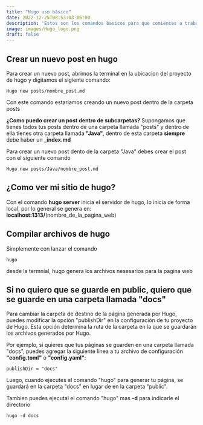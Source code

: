 ```yaml
---
title: "Hugo uso básico"
date: 2022-12-25T08:53:03-06:00
description: 'Estos son los comandos basicos para que comiences a trabajar con hugo'
image: images/Hugo_logo.png
draft: false
---
```


## Crear un nuevo post en hugo
Para crear un nuevo post, abrimos la terminal en la ubicacion del proyecto de hugo y digitamos el sigiente comando:

    Hugo new posts/nombre_post.md

Con este comando estariamos creando un nuevo post dentro de la carpeta posts

**¿Como puedo crear un post dentro de subcarpetas?**
Supongamos que tienes todos tus posts dentro de una carpeta llamada "posts" y dentro de ella tienes otra carpeta llamada **"Java",** dentro de esta carpeta **siempre** debe haber un **_index.md**

Para crear un nuevo post dento de la carpeta "Java" debes crear el post con el siguiente comando

    Hugo new posts/Java/nombre_post.md


## ¿Como ver mi sitio de hugo?
Con el comando **hugo server** inicia el servidor de hugo, lo inicia de forma local, por lo general se genera en: **localhost:1313/**(nombre_de_la_pagina_web)

## Compilar archivos de hugo
Simplemente con lanzar el comando 

    hugo
desde la termnial, hugo genera los archivos nesesarios para la pagina web


## Si no quiero que se guarde en public, quiero que se guarde en una carpeta llamada "docs"

Para cambiar la carpeta de destino de la página generada por Hugo, puedes modificar la opción "publishDir" en la configuración de tu proyecto de Hugo. Esta opción determina la ruta de la carpeta en la que se guardarán los archivos generados por Hugo.

Por ejemplo, si quieres que tus páginas se guarden en una carpeta llamada "docs", puedes agregar la siguiente línea a tu archivo de configuración **"config.toml"** o **"config.yaml"**:

    publishDir = "docs"

Luego, cuando ejecutes el comando "hugo" para generar tu página, se guardará en la carpeta "docs" en lugar de en la carpeta "public".

Tambien puedes ejecutal el comando "hugo" mas **-d** para indicarle el directorio

    hugo -d docs
